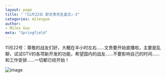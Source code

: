 ```yaml
---
layout: page
title: "『11月22日 郭文贵先生盖文』·3"
categories: milesguo
author:
- Miles Guo
meta: "Springfield"
---
```


11月22号：尊敬的战友们好，大概在半小时左右……文贵要开始直播啦，主要是乱聊，试试GTV的各项新开发的功能，希望国内的战友……不要影响自己的时间……和工作安排……一切都已经开始！

![image](../../../../image/milesguo/2020_11_22_Miles_Guo_Getter_3_1.png)
